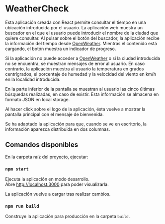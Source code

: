 # WeatherCheck

Esta aplicación creada con React permite consultar el tiempo en una ubicación introducida por el usuario.
La aplicación web muestra un buscador en el que el usuario puede introducir el nombre de la ciudad que quiere consultar.
Al pulsar sobre el botón del buscador, la aplicación recibe la información del tiempo desde [OpenWeather](https://openweathermap.org/).
Mientras el contenido está cargando, el botón muestra un indicador de progreso.

Si la aplicación no puede acceder a [OpenWeather](https://openweathermap.org/) o si la ciudad introducida no se encuentra, se muestran mensajes de error al usuario.
En caso contrario, la aplicación muestra al usuario la temperatura en grados centrígrados, el porcentaje de humedad y la velocidad del viento en km/h en la localidad introducida.

En la parte inferior de la pantalla se muestran al usuario las cinco últimas búsquedas realizadas, en caso de existir.
Esta información se almacena en formato JSON en local storage.

Al hacer click sobre el logo de la aplicación, ésta vuelve a mostrar la pantalla principal con el mensaje de bienvenida.

Se ha adaptado la aplicación para que, cuando se ve en escritorio, la información aparezca distribuida en dos columnas.

## Comandos disponibles

En la carpeta raíz del proyecto, ejecutar:

### `npm start`

Ejecuta la aplicación en modo desarrollo.\
Abre [http://localhost:3000](http://localhost:3000) para poder visualizarla.

La aplicación vuelve a cargar tras realizar cambios.

### `npm run build`

Construye la aplicación para producción en la carpeta `build`.
